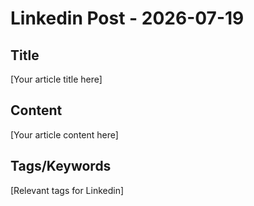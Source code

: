 # Linkedin Post - 2026-07-19

## Title
[Your article title here]

## Content
[Your article content here]

## Tags/Keywords
[Relevant tags for Linkedin]
